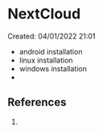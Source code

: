 # NextCloud 
Created: 04/01/2022 21:01 

* android installation 
* linux installation 
* windows installation
*

## References 
1. 